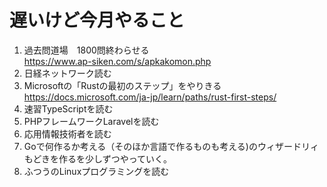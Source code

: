 # 遅いけど今月やること
1. 過去問道場　1800問終わらせる   
https://www.ap-siken.com/s/apkakomon.php
2. 日経ネットワーク読む
3. Microsoftの「Rustの最初のステップ」をやりきる   
https://docs.microsoft.com/ja-jp/learn/paths/rust-first-steps/
4. 速習TypeScriptを読む
5. PHPフレームワークLaravelを読む
6. 応用情報技術者を読む
7. Goで何作るか考える（そのほか言語で作るものも考える)のウィザードリィもどきを作るを少しずつやっていく。
8. ふつうのLinuxプログラミングを読む